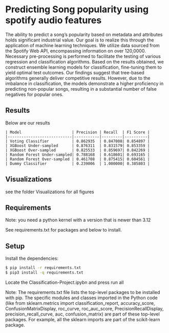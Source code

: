 # Predicting Song popularity using spotify audio features

The ability to predict a song’s popularity based on metadata and attributes holds significant industrial value. Our goal is to realize this through the application of machine learning techniques. We utilize data sourced from the Spotify Web API, encompassing information on over 120,0000. Necessary pre-processing is performed to facilitate the testing of various regression and classification algorithms. Based on the results obtained, we construct ensemble learning models for classification, fine-tuning them to yield optimal test outcomes. Our findings suggest that tree-based algorithms generally deliver competitive results. However, due to the imbalance in classification, the models demonstrate a higher proficiency in predicting non-popular songs, resulting in a substantial number of false negatives for popular ones.

## Results
Below are our results

```
| Model                      | Precision | Recall  | F1 Score |
|----------------------------|-----------|---------|----------|
| Voting Classifier          | 0.862935  | 0.847008| 0.854897 |
| XGBoost Under-sampled      | 0.876311  | 0.831579| 0.853359 |
| XGBoost Over-sampled       | 0.825533  | 0.859697| 0.842269 |
| Random Forest Under-sampled| 0.788168  | 0.618601| 0.693165 |
| Random Forest Over-sampled | 0.461708  | 0.875415| 0.604561 |
| Dummy Classifier           | 0.239006  | 1.000000| 0.385803 |

```

## Visualizations
see the folder Visualizations for all figures

## Requirements
Note: you need a python kernel with a version that is newer than 3.12

See requirements.txt for packages and below to install.

## Setup

Install the dependencies:

```bash
$ pip install -r requirements.txt
$ pip3 install -q requirements.txt
```

Locate the Classification-Project.ipybn and press run all

Note: The requirements.txt file lists the top-level packages to be installed with pip. The specific modules and classes imported in the Python code (like from sklearn.metrics import classification_report, accuracy_score, ConfusionMatrixDisplay, roc_curve, roc_auc_score, PrecisionRecallDisplay, precision_recall_curve, auc, confusion_matrix) are part of these top-level packages. For example, all the sklearn imports are part of the scikit-learn package.
